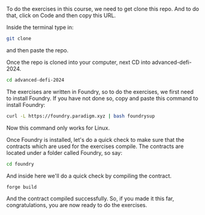 To do the exercises in this course, we need to get clone this repo. And to do that, click on Code and then copy this URL.

Inside the terminal type in:

```bash
git clone
```

and then paste the repo.

Once the repo is cloned into your computer, next CD into advanced-defi-2024.

```bash
cd advanced-defi-2024
```

The exercises are written in Foundry, so to do the exercises, we first need to install Foundry. If you have not done so, copy and paste this command to install Foundry:

```bash
curl -L https://foundry.paradigm.xyz | bash foundrysup
```

Now this command only works for Linux.

Once Foundry is installed, let's do a quick check to make sure that the contracts which are used for the exercises compile. The contracts are located under a folder called Foundry, so say:

```bash
cd foundry
```

And inside here we'll do a quick check by compiling the contract.

```bash
forge build
```

And the contract compiled successfully. So, if you made it this far, congratulations, you are now ready to do the exercises. 
